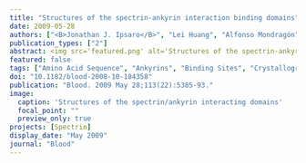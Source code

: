 ```yaml
---
title: "Structures of the spectrin-ankyrin interaction binding domains"
date: 2009-05-28
authors: ["<B>Jonathan J. Ipsaro</B>", "Lei Huang", "Alfonso Mondragón"]
publication_types: ["2"]
abstract: <img src='featured.png' alt='Structures of the spectrin-ankyrin interacting domains' style='width:50%;float:right'>As key components of the erythrocyte membrane skeleton, spectrin and ankyrin specifically interact to tether the spectrin cytoskeleton to the cell membrane. The structure of the spectrin binding domain of ankyrin and the ankyrin binding domain of spectrin have been solved to elucidate the structural basis for ankyrin-spectrin recognition. The structure of repeats 14 and 15 of spectrin shows that these repeats are similar to all other spectrin repeats. One feature that could account for the preference of ankyrin for these repeats is the presence of a conserved, negatively charged patch on one side of repeat 14. The structure of the ankyrin ZU5 domain shows a novel structure containing a beta core. The structure reveals that the canonical ZU5 consensus sequence is likely to be missing an important region that codes for a beta strand that forms part of the core of the domain. In addition, a positively charged region is suggestive of a binding surface for the negatively charged spectrin repeat 14. Previously reported mutants of ankyrin that map to this region lie mostly on the surface of the protein, although at least one is likely to be part of the core.
featured: false
tags: ["Amino Acid Sequence", "Ankyrins", "Binding Sites", "Crystallography", "X-Ray", "Humans", "Models", "Biological", "Models", "Molecular", "Molecular Conformation", "Molecular Sequence Data", "Protein Interaction Domains and Motifs", "Protein Interaction Mapping", "Sequence Homology", "Amino Acid", "Spectrin"]
doi: "10.1182/blood-2008-10-184358"
publication: "Blood. 2009 May 28;113(22):5385-93."
image:
  caption: 'Structures of the spectrin/ankyrin interacting domains'
  focal_point: ""
  preview_only: true
projects: [Spectrin]
display_date: "May 2009"
journal: "Blood"
---
```



